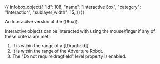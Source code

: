 {{ infobox_object({
	"id": 108,
	"name": "Interactive Box",
	"category": "Interaction",
	"sublayer_width": 15,
}) }}

An interactive version of the [[Box]].

Interactive objects can be interacted with using the mouse/finger if any of these criteria are met:
1. It is within the range of a [[Dragfield]].
2. It is within the range of the Adventure Robot.
3. The "Do not require dragfield" level property is enabled.